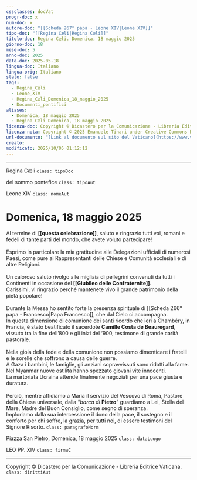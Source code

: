 ```yaml
---
cssclasses: docVat
progr-doc: x
num-doc: x
autore-doc: "[[Scheda 267° papa - Leone XIV|Leone XIV]]"
tipo-doc: "[[Regina Cæli|Regina Cæli]]"
titolo-doc: Regina Cæli. Domenica, 18 maggio 2025
giorno-doc: 18
mese-doc: 5
anno-doc: 2025
data-doc: 2025-05-18
lingua-doc: Italiano
lingua-orig: Italiano
stato: false
tags:
  - Regina_Cæli
  - Leone_XIV
  - Regina_Cæli_Domenica_18_maggio_2025
  - Documenti_pontifici
aliases:
  - Domenica, 18 maggio 2025
  - Regina Cæli Domenica, 18 maggio 2025
licenza-doc: Copyright © Dicastero per la Comunicazione - Libreria Editrice Vaticana
licenza-nota: Copyright © 2025 Emanuele Tinari under Creative Commons BY-NC-SA 4.0 https://creativecommons.org/licenses/by-nc-sa/4.0/
url-documento: "[Link al documento sul sito del Vaticano](https://www.vatican.va/content/leo-xiv/it/angelus/2025/documents/20250518-regina-caeli.html)"
creato:
modificato: 2025/10/05 01:12:12
---
```



***


Regina Cæli `class: tipoDoc`


del sommo pontefice `class: tipoAut`

Leone XIV `class: nomeAut`


# Domenica, 18 maggio 2025


Al termine di **[[questa celebrazione]]**, saluto e ringrazio tutti voi, romani e fedeli di tante parti del mondo, che avete voluto partecipare!<br><br>Esprimo in particolare la mia gratitudine alle Delegazioni ufficiali di numerosi Paesi, come pure ai Rappresentanti delle Chiese e Comunità ecclesiali e di altre Religioni.<br><br>Un caloroso saluto rivolgo alle migliaia di pellegrini convenuti da tutti i Continenti in occasione del **[[Giubileo delle Confraternite]]**.<br>Carissimi, vi ringrazio perché mantenete vivo il grande patrimonio della pietà popolare!<br><br>Durante la Messa ho sentito forte la presenza spirituale di [[Scheda 266° papa - Francesco|Papa Francesco]], che dal Cielo ci accompagna.<br>In questa dimensione di comunione dei santi ricordo che ieri a Chambéry, in Francia, è stato beatificato il sacerdote **Camille Costa de Beauregard**, vissuto tra la fine dell’800 e gli inizi del ‘900, testimone di grande carità pastorale.<br><br>Nella gioia della fede e della comunione non possiamo dimenticare i fratelli e le sorelle che soffrono a causa delle guerre.<br>A Gaza i bambini, le famiglie, gli anziani sopravvissuti sono ridotti alla fame.<br>Nel Myanmar nuove ostilità hanno spezzato giovani vite innocenti.<br>La martoriata Ucraina attende finalmente negoziati per una pace giusta e duratura.<br><br>Perciò, mentre affidiamo a Maria il servizio del Vescovo di Roma, Pastore della Chiesa universale, dalla “*barca di* **Pietro**” guardiamo a Lei, Stella del Mare, Madre del Buon Consiglio, come segno di speranza.<br>Imploriamo dalla sua intercessione il dono della pace, il sostegno e il conforto per chi soffre, la grazia, per tutti noi, di essere testimoni del Signore Risorto. `class: paragrafoNorm`


Piazza San Pietro, Domenica, 18 maggio 2025 `class: dataLuogo`


LEO PP. XIV `class: firmaC`


***


Copyright © Dicastero per la Comunicazione - Libreria Editrice Vaticana. `class: dirittiAut`


